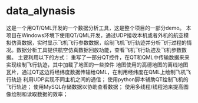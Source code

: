 # data_alynasis
这是一个用QT/QML开发的一个数据分析工具，这是整个项目的一部分demo。
本项目在Windows环境下使用QT/QML开发，通过UDP接收本机或者外机的航空模拟仿真数据，实时显示飞机飞行参数数据，绘制飞机飞行轨迹并分析飞行过程的情况。数据分析工具提供航空仿真数据回放功能，查看飞机飞行轨迹及飞机参数数据。
主要利用以下的方式：
重写了一部分QT控件，在QT和QML中传输数据来来实现绘制飞行轨迹，其中加载了地图的一些控件
地图使用的高德地图的离线地图瓦片，通过QT这边将经纬度数据传输给QML，在利用经纬度在QML上绘制飞机飞行轨迹
利用UDP实现不同主机之间的通信；
使用python脚本辅助QT绘制飞机的飞行轨迹；
使用MySQL存储数据以协助查看数据；
使用多线程/线程池来提高图像绘制和读取数据的效率；

